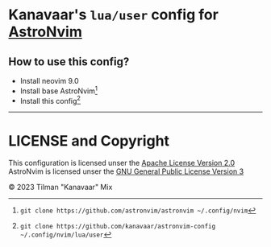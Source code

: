 # Kanavaar's `lua/user` config for [AstroNvim](https://astronvim.com)

## How to use this config?

- Install neovim 9.0
- Install base AstroNvim[^astronvim-install]
- Install this config[^config-install]

[^astronvim-install]: `git clone https://github.com/astronvim/astronvim ~/.config/nvim`
[^config-install]: `git clone https://github.com/kanavaar/astronvim-config ~/.config/nvim/lua/user`

---
# LICENSE and Copyright

This configuration is licensed unser the [Apache License Version 2.0](https://www.apache.org/licenses/LICENSE-2.0)\
AstroNvim is licensed unser the [GNU General Public License Version 3](https://www.gnu.org/licenses/gpl-3.0.html)

© 2023 Tilman "Kanavaar" Mix

